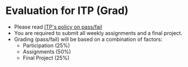 # Evaluation for ITP (Grad)

- Please read [ITP's policy on pass/fail](https://itp.nyu.edu/help/pass-fail/)
- You are required to submit all weekly assignments and a final project.
- Grading (pass/fail) will be based on a combination of factors:
  - Participation (25%)
  - Assignments (50%)
  - Final Project (25%)

